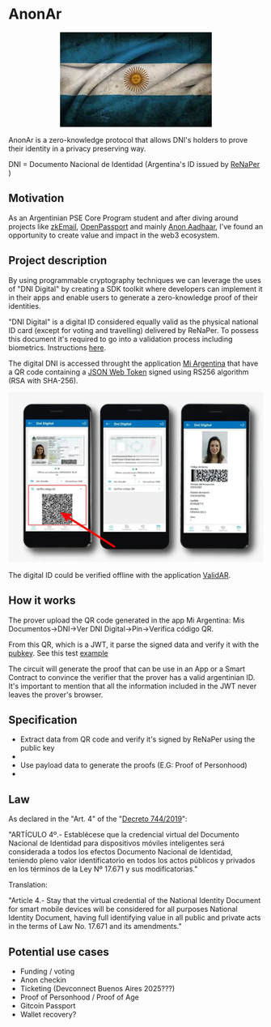 # AnonAr

<p align="center">
  <img src="https://github.com/Lorenz29/anon-ar/blob/main/files/bandera.jpeg" width="300" theme="transparent">
</p>

AnonAr is a zero-knowledge protocol that allows DNI's holders to prove their identity in a privacy preserving way.

DNI = Documento Nacional de Identidad (Argentina's ID issued by [ReNaPer](https://www.argentina.gob.ar/interior/renaper) )


## Motivation

As an Argentinian PSE Core Program student and after diving around projects like [zkEmail](https://prove.email/), [OpenPassport](https://openpassport.app/) and mainly [Anon Aadhaar](https://anon-aadhaar.pse.dev/), I've found an opportunity to create value and impact in the web3 ecosystem.


## Project description

By using programmable cryptography techniques we can leverage the uses of "DNI Digital" by creating a SDK toolkit where developers can implement it in their apps and enable users to generate a zero-knowledge proof of their identities. 

"DNI Digital" is a digital ID considered equally valid as the physical national ID card (except for voting and travelling) delivered by ReNaPer. To possess this document it's required to go into a validation process including biometrics. Instructions [here](files/instructivo_de_descarga_dni_en_tu_celular_-_renaper.pdf).

The digital DNI is accessed throught the application [Mi Argentina](https://www.argentina.gob.ar/miargentina) that have a QR code containing a [JSON Web Token](https://en.wikipedia.org/wiki/JSON_Web_Token) signed using RS256 algorithm (RSA with SHA-256). 

<p align="center">
  <img src="https://github.com/Lorenz29/anon-ar/blob/main/files/dni-digital-2024.webp">
</p>

The digital ID could be verified offline with the application [ValidAR](https://www.argentina.gob.ar/validar). 

## How it works

The prover upload the QR code generated in the app Mi Argentina: Mis Documentos->DNI->Ver DNI Digital->Pin->Verifica código QR.

From this QR, which is a JWT, it parse the signed data and verify it with the [pubkey](/circuits/assets/renaper-public.pem). See this test [example](https://jwt.io/#debugger-io?token=eyJhbGciOiJSUzI1NiIsInR5cCI6IkpXVCJ9.eyJkbmkiOiIxMjM0NTY3OCIsInNleG8iOiJNIiwiYXBlbGxpZG8iOiJSSVFVRUxNRSIsIm5vbWJyZSI6Ikp1YW4gUm9tYW4iLCJpc3MiOiJSRU5BUEVSIiwiYXVkIjoiaWQuYXJnZW50aW5hLmdvYi5hciIsImlhdCI6MTcyNTM2NTc1NSwibmJmIjoxNzI1MzY1NzU1LCJleHAiOjE3MjU0MTg3OTl9.Vcu4Lce14vM3b1TIvqnoVgvMblcI2M5USze75IELiLA6zyusQAHFkqe3GtdqcA1rwCB17G3VyY5qL25QOJfHvgaVCgiK1Hkjc0q9SM34Cp4lsMVFC-QbBBrKpbCvRco4T6MvFOLpCp2qnf4KTJw8ZOCHKKCF4jL2JeiEl0U0Myfx2WaGkaHx7Vqm5AnHDZSgnrClb8BzeD41-qYHheVEjxoJRIgPV2Xq71OZveBdJItaWTVeEPoDy40n2jcAePBZZwWj8qPmfZNjcqSrvAnHH0SfYOtMo9qT4iMWU-qziLAFoYaEmYedwtYqZWzXc8xZOFQyjUf2cVkt2zDvt9oMCA&publicKey=-----BEGIN%20PUBLIC%20KEY-----%0AMIIBIjANBgkqhkiG9w0BAQEFAAOCAQ8AMIIBCgKCAQEAu1SU1LfVLPHCozMxH2Mo%0A4lgOEePzNm0tRgeLezV6ffAt0gunVTLw7onLRnrq0%2FIzW7yWR7QkrmBL7jTKEn5u%0A%2BqKhbwKfBstIs%2BbMY2Zkp18gnTxKLxoS2tFczGkPLPgizskuemMghRniWaoLcyeh%0Akd3qqGElvW%2FVDL5AaWTg0nLVkjRo9z%2B40RQzuVaE8AkAFmxZzow3x%2BVJYKdjykkJ%0A0iT9wCS0DRTXu269V264Vf%2F3jvredZiKRkgwlL9xNAwxXFg0x%2FXFw005UWVRIkdg%0AcKWTjpBP2dPwVZ4WWC%2B9aGVd%2BGyn1o0CLelf4rEjGoXbAAEgAqeGUxrcIlbjXfbc%0AmwIDAQAB%0A-----END%20PUBLIC%20KEY-----)

The circuit will generate the proof that can be use in an App or a Smart Contract to convince the verifier that the prover has a valid argentinian ID. It's important to mention that all the information included in the JWT never leaves the prover's browser.


## Specification

- Extract data from QR code and verify it's signed by ReNaPer using the public key
- 
- Use payload data to generate the proofs (E.G: Proof of Personhood)
- 

## Law

As declared in the "Art. 4" of the "[Decreto 744/2019](https://www.boletinoficial.gob.ar/detalleAviso/primera/220176/20191030)": 

"ARTÍCULO 4º.- Establécese que la credencial virtual del Documento Nacional de Identidad para dispositivos móviles inteligentes será considerada a todos los efectos Documento Nacional de Identidad, teniendo pleno valor identificatorio en todos los actos públicos y privados en los términos de la Ley Nº 17.671 y sus modificatorias."

Translation:

"Article 4.- Stay that the virtual credential of the National Identity Document for smart mobile devices will be considered for all purposes National Identity Document, having full identifying value in all public and private acts in the terms of Law No. 17.671 and its amendments."

## Potential use cases

- Funding / voting
- Anon checkin
- Ticketing (Devconnect Buenos Aires 2025???)
- Proof of Personhood / Proof of Age
- Gitcoin Passport
- Wallet recovery?